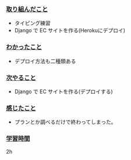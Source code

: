 ### <u>取り組んだこと</u>
- タイピング練習
- Django で EC サイトを作る(Herokuにデプロイ)

### <u>わかったこと</u>
-  デプロイ方法も二種類ある

### <u>次やること</u>
- Django で EC サイトを作る(デプロイする)

### <u>感じたこと</u>
- プランとか調べるだけで終わってしまった。

### <u>学習時間</u>
2h